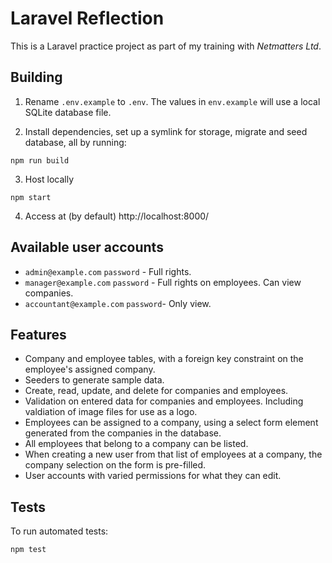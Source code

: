 # Laravel Reflection
This is a Laravel practice project as part of my training with *Netmatters Ltd*.

## Building
1. Rename `.env.example` to `.env`. The values in `env.example` will use a local SQLite database file.

2. Install dependencies, set up a symlink for storage, migrate and seed database, all by running:
```
npm run build
```

3. Host locally
```
npm start
```

4. Access at (by default) http://localhost:8000/

## Available user accounts
* `admin@example.com` `password` - Full rights.
* `manager@example.com` `password` - Full rights on employees. Can view companies.
* `accountant@example.com` `password`- Only view.

## Features
* Company and employee tables, with a foreign key constraint on the employee's assigned company.
* Seeders to generate sample data.
* Create, read, update, and delete for companies and employees.
* Validation on entered data for companies and employees. Including valdiation of image files for use as a logo.
* Employees can be assigned to a company, using a select form element generated from the companies in the database.
* All employees that belong to a company can be listed.
* When creating a new user from that list of employees at a company, the company selection on the form is pre-filled.
* User accounts with varied permissions for what they can edit.

## Tests
To run automated tests:
```
npm test
```
